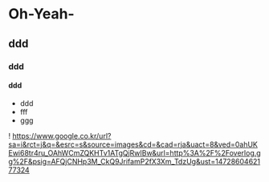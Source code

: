 # Oh-Yeah-
## ddd
### ddd
#### ddd


* ddd
* fff
* ggg


! https://www.google.co.kr/url?sa=i&rct=j&q=&esrc=s&source=images&cd=&cad=rja&uact=8&ved=0ahUKEwi68tr4ru_OAhWCmZQKHTv1ATgQjRwIBw&url=http%3A%2F%2Foverlog.gg%2F&psig=AFQjCNHp3M_CkQ9JrifamP2fX3Xm_TdzUg&ust=1472860462177324


